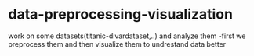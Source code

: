 # data-preprocessing-visualization
 work on some datasets(titanic-divardataset,..)  and analyze them
 -first we preprocess them and then visualize them to undrestand data better

